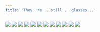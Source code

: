 ```yaml
---
title: 'They''re ...still... glasses...'
---
```


![](pg312.jpg)
![](pg313.jpg)
![](pg314.jpg)
![](pg315.jpg)
![](pg316.jpg)
![](pg317.jpg)
![](pg318.jpg)
![](pg319.jpg)
![](pg320.jpg)
![](pg321.jpg)
![](pg322.jpg)
![](pg323.jpg)